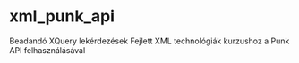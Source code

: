 # xml_punk_api
Beadandó XQuery lekérdezések Fejlett XML technológiák kurzushoz a Punk API felhasználásával
